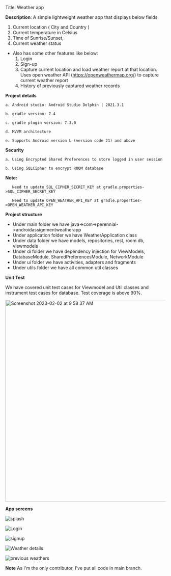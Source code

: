 Title: Weather app

**Description**: A simple lightweight weather app that displays below fields
   1. Current location ( City and Country )
   2. Current temperature in Celsius
   3. Time of Sunrise/Sunset, 
   4. Current weather status 

* Also has some other features like below:
   1. Login
   2. Sign-up
   3. Capture current location and load weather report at that location. Uses open weather API
      (https://openweathermap.org/) to capture current weather report
   4. History of previously captured weather records 

**Project details**

    a. Android studio: Android Studio Dolphin | 2021.3.1

    b. gradle version: 7.4

    c. gradle plugin version: 7.3.0
    
    d. MVVM architecture
    
    e. Supports Android version L (version code 21) and above

    
**Security**

    a. Using Encrypted Shared Preferences to store logged in user session
    
    b. Using SQLCipher to encrypt ROOM database 
    
**Note:** 
       
       Need to update SQL_CIPHER_SECRET_KEY at gradle.properties->SQL_CIPHER_SECRET_KEY
       
       Need to update OPEN_WEATHER_API_KEY at gradle.properties->OPEN_WEATHER_API_KEY
       

**Project structure** 
- Under main folder we have java->com->perennial->androidassignmentweatherapp
- Under application folder we have WeatherApplication class
- Under data folder we have models, repositories, rest, room db, viewmodels
- Under di folder we have dependency injection for ViewModels, DatabaseModule, SharedPreferencesModule, NetworkModule
- Under ui folder we have activities, adapters and fragments
- Under utils folder we have all common util classes

**Unit Test**

We have covered unit test cases for Viewmodel and Util classes and instrument test cases for database. Test coverage is above 90%.


<img width="633" alt="Screenshot 2023-02-02 at 9 58 37 AM" src="https://user-images.githubusercontent.com/123717712/216235111-374b6181-8333-49b4-bbc4-f913c42490d6.png">

       
**App screens**


![splash](https://user-images.githubusercontent.com/123717712/216235237-d7d7bac4-070f-4b5f-891f-9174487abf11.png)


![Login](https://user-images.githubusercontent.com/123717712/216235288-799b3b14-11e1-42f3-bf32-130fc9ca46ad.png)

![signup](https://user-images.githubusercontent.com/123717712/216235330-d164e1d4-39fe-433f-95d3-59f723aef32b.png)

![Weather details](https://user-images.githubusercontent.com/123717712/216235488-bb55d0cf-1887-404f-83da-1a98dbbe4df2.png)

![previous weathers](https://user-images.githubusercontent.com/123717712/216235515-25377f7f-e254-4e8b-bfd8-a656cfd516ce.png)




**Note**
As I'm the only contributor, I've put all code in main branch.
 


